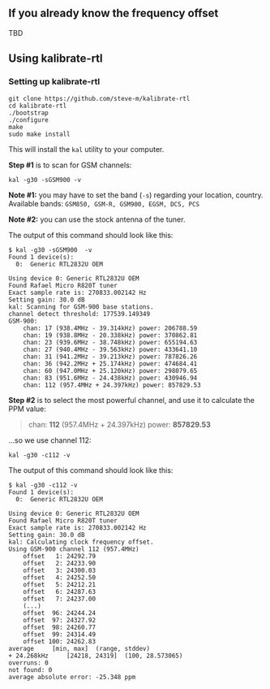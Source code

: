 ## If you already know the frequency offset

TBD

## Using kalibrate-rtl

### Setting up kalibrate-rtl

    git clone https://github.com/steve-m/kalibrate-rtl
    cd kalibrate-rtl
    ./bootstrap
    ./configure
    make
    sudo make install

This will install the `kal` utility to your computer.

**Step #1** is to scan for GSM channels:

    kal -g30 -sGSM900 -v

**Note #1:** you may have to set the band (`-s`) regarding your location, country. Available bands: `GSM850, GSM-R, GSM900, EGSM, DCS, PCS`

**Note #2:** you can use the stock antenna of the tuner.

The output of this command should look like this:

    $ kal -g30 -sGSM900  -v
    Found 1 device(s):
      0:  Generic RTL2832U OEM
    
    Using device 0: Generic RTL2832U OEM
    Found Rafael Micro R820T tuner
    Exact sample rate is: 270833.002142 Hz
    Setting gain: 30.0 dB
    kal: Scanning for GSM-900 base stations.
    channel detect threshold: 177539.149349
    GSM-900:
    	chan: 17 (938.4MHz - 39.314kHz)	power: 206788.59
    	chan: 19 (938.8MHz - 20.338kHz)	power: 370862.81
    	chan: 23 (939.6MHz - 38.748kHz)	power: 655194.63
    	chan: 27 (940.4MHz - 39.563kHz)	power: 433641.10
    	chan: 31 (941.2MHz - 39.213kHz)	power: 787826.26
    	chan: 36 (942.2MHz + 25.174kHz)	power: 474684.41
    	chan: 60 (947.0MHz + 25.120kHz)	power: 298079.65
    	chan: 83 (951.6MHz - 24.438kHz)	power: 430946.94
    	chan: 112 (957.4MHz + 24.397kHz) power: 857829.53
    
**Step #2** is to select the most powerful channel, and use it to calculate the PPM value: 
> chan: **112** (957.4MHz + 24.397kHz) power: **857829.53**

...so we use channel 112:

    kal -g30 -c112 -v

The output of this command should look like this:

    $ kal -g30 -c112 -v
    Found 1 device(s):
      0:  Generic RTL2832U OEM
    
    Using device 0: Generic RTL2832U OEM
    Found Rafael Micro R820T tuner
    Exact sample rate is: 270833.002142 Hz
    Setting gain: 30.0 dB
    kal: Calculating clock frequency offset.
    Using GSM-900 channel 112 (957.4MHz)
    	offset   1: 24292.79
    	offset   2: 24233.90
    	offset   3: 24300.03
    	offset   4: 24252.50
    	offset   5: 24212.21
    	offset   6: 24287.63
    	offset   7: 24237.00
        (...)
    	offset  96: 24244.24
    	offset  97: 24327.92
    	offset  98: 24260.77
    	offset  99: 24314.49
    	offset 100: 24262.83
    average		[min, max]	(range, stddev)
    + 24.268kHz		[24218, 24319]	(100, 28.573065)
    overruns: 0
    not found: 0
    average absolute error: -25.348 ppm
